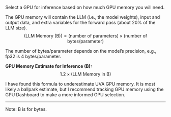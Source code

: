 Select a GPU for inference based on how much GPU memory you will need.

The GPU memory will contain the LLM (i.e., the model weights), input and output data, and extra variables for the forward pass (about 20% of the LLM size). $$ (\text{LLM Memory (B)}) = (\text{number of parameters}) \times (\text{number of bytes/parameter}) $$

The number of bytes/parameter depends on the model’s precision, e.g., fp32 is 4 bytes/parameter.

__GPU Memory Estimate for Inference (B):__ $$ 1.2 \times (\text{LLM Memory in B})$$

I have found this formula to underestimate UVA GPU memory.  It is most likely a ballpark estimate, but I recommend tracking GPU memory using the GPU Dashboard to make a more informed GPU selection.

---

Note: B is for bytes.


